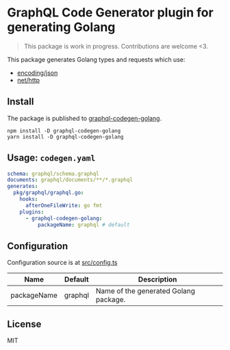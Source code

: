 # GraphQL Code Generator plugin for generating Golang

> This package is work in progress. Contributions are welcome <3.

This package generates Golang types and requests which use:

- [encoding/json](https://pkg.go.dev/encoding/json)
- [net/http](https://pkg.go.dev/net/http)

## Install

The package is published to [graphql-codegen-golang](https://www.npmjs.com/package/graphql-codegen-golang).

```
npm install -D graphql-codegen-golang
yarn install -D graphql-codegen-golang
```

## Usage: `codegen.yaml`

```yaml
schema: graphql/schema.graphql
documents: graphql/documents/**/*.graphql
generates:
  pkg/graphql/graphql.go:
    hooks:
      afterOneFileWrite: go fmt
    plugins:
      - graphql-codegen-golang:
          packageName: graphql # default
```

## Configuration

Configuration source is at [src/config.ts](src/config.ts)

| Name        | Default | Description                           |
| ----------- | ------- | ------------------------------------- |
| packageName | graphql | Name of the generated Golang package. |

## License

MIT
